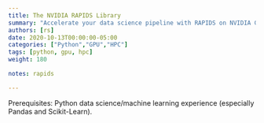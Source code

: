 ```yaml
---
title: The NVIDIA RAPIDS Library
summary: "Accelerate your data science pipeline with RAPIDS on NVIDIA GPUs"
authors: [rs]
date: 2020-10-13T00:00:00-05:00
categories: ["Python","GPU","HPC"]
tags: [python, gpu, hpc]
weight: 180

notes: rapids

---
```


Prerequisites: Python data science/machine learning experience (especially Pandas and Scikit-Learn).
